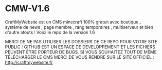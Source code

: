 # CMW-V1.6
CraftMyWebsite est un CMS minecraft 100% gratuit avec boutique , système de news , page membre , rang temporaires , multiserveur et bien d'autre atouts ! Voici le repo de la version 1.6

MERCI DE NE PAS UTILISER LES DOSSIERS DE CE REPO POUR VOTRE SITE PUBLIC ! GITHUB EST UN ESPACE DE DEVELOPPEMENT ET LES FICHIERS PEUVENT ÊTRE PORTEUR DE BUGS. SI VOUS SOUHAITEZ TOUT DE MÊME TÉLÉCHARGER 
LE CMS MERCI DE VOUS RENDRE SUR LE SITE OFFICIEL : http://craftmywebsite.fr